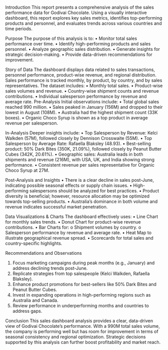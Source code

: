 Introduction
This report presents a comprehensive analysis of the sales performance data for Godivai Chocolate. Using a visually interactive dashboard, this report explores key sales metrics, identifies top-performing products and personnel, and evaluates trends across various countries and time periods.

Purpose
The purpose of this analysis is to:
•	Monitor total sales performance over time.
•	Identify high-performing products and sales personnel.
•	Analyze geographic sales distribution.
•	Generate insights for strategic decision-making.
•	Provide data-driven recommendations for improvement.

Story of Data
The dashboard displays data related to sales transactions, personnel performance, product-wise revenue, and regional distribution. Sales performance is tracked monthly, by product, by country, and by sales representatives. The dataset includes:
•	Monthly total sales.
•	Product-wise sales volumes and revenue.
•	Country-wise shipment counts and revenue contributions.
•	Individual salesperson performance by revenue and average rate.
Pre-Analysis
Initial observations include:
•	Total global sales reached 990 million.
•	Sales peaked in January (156M) and dropped to their lowest in August (108M).
•	Australia had the highest shipment count (33K boxes).
•	Organic Choco Syrup is shown as a top product in average revenue per salesperson.

In-Analysis
Deeper insights include:
•	Top Salesperson by Revenue: Kelci Walkden (57M), followed closely by Dennison Crosswaite (55M).
•	Top Salesperson by Average Rate: Rafaella Blaksley (48.93).
•	Best-selling product: 50% Dark Bites (350K, 21.09%), followed closely by Peanut Butter Cubes (342K, 20.61%).
•	Geographic sales: Australia leads in both shipments and revenue (216M), with USA, UK, and India showing strong performance.
•	Consistent revenue per sales representative for Organic Choco Syrup at 27M.

Post-Analysis and Insights
•	There is a clear decline in sales post-June, indicating possible seasonal effects or supply chain issues.
•	High-performing salespersons should be analyzed for best practices.
•	Product diversity is beneficial; however, resource allocation may be optimized towards top-selling products.
•	Australia’s dominance in both volume and revenue indicates successful market penetration.

Data Visualizations & Charts
The dashboard effectively uses:
•	Line Chart for monthly sales trends.
•	Donut Chart for product-wise revenue contributions.
•	Bar Charts for:
o	Shipment volumes by country.
o	Salesperson performance by revenue and average rate.
•	Heat Map to illustrate geographical revenue spread.
•	Scorecards for total sales and country-specific highlights.

Recommendations and Observations
1.	Focus marketing campaigns during peak months (e.g., January) and address declining trends post-June.
2.	Replicate strategies from top salespeople (Kelci Walkden, Rafaella Blaksley).
3.	Enhance product promotions for best-sellers like 50% Dark Bites and Peanut Butter Cubes.
4.	Invest in expanding operations in high-performing regions such as Australia and Canada.
5.	Review performance in underperforming months and countries to address gaps.

Conclusion
This sales dashboard analysis provides a clear, data-driven view of Godivai Chocolate’s performance. With a 990M total sales volume, the company is performing well but has room for improvement in terms of seasonal consistency and regional optimization. Strategic decisions supported by this analysis can further boost profitability and market reach.
